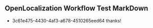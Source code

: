 ## OpenLocalization Workflow Test MarkDown
* 3c61e475-4430-4af3-a678-4510265eed64 thanks!

<!--HONumber=Aug16_HO5-->


